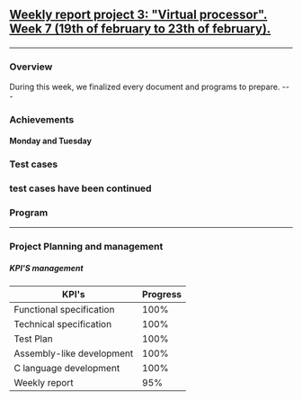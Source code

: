 <h2><u><strong>Weekly report project 3: "Virtual processor". Week 7 (19th of february to 23th of february).</strong></u>

------------------------

<h3>Overview</h3>
During this week, we finalized every document and programs to prepare.
---
<h3>Achievements</h3>

<h4>Monday and Tuesday</h4>

<h3>Test cases<h3>
test cases have been continued 
<h3>Program</h3>


------------------------

<h3>Project Planning and management</h3>

<h5>KPI'S management </h5>

| KPI's   | Progress |
| -------- | ------- |
| Functional specification  | 100%   |
| Technical specification | 100%   |
| Test Plan| 100%   |
| Assembly-like development | 100%   |
| C language development | 100%  |
| Weekly report  | 95%   |

